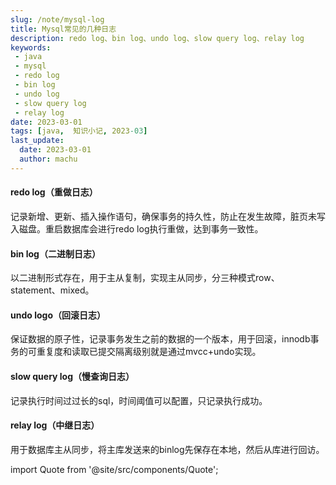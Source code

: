 ```yaml
---
slug: /note/mysql-log
title: Mysql常见的几种日志
description: redo log、bin log、undo log、slow query log、relay log
keywords:
 - java
 - mysql
 - redo log
 - bin log
 - undo log
 - slow query log
 - relay log
date: 2023-03-01
tags: [java,  知识小记, 2023-03]
last_update:
  date: 2023-03-01
  author: machu
---
```




#### redo log（重做日志）

记录新增、更新、插入操作语句，确保事务的持久性，防止在发生故障，脏页未写入磁盘。重启数据库会进行redo log执行重做，达到事务一致性。

#### bin log（二进制日志）

以二进制形式存在，用于主从复制，实现主从同步，分三种模式row、statement、mixed。

#### undo logo（回滚日志）

保证数据的原子性，记录事务发生之前的数据的一个版本，用于回滚，innodb事务的可重复度和读取已提交隔离级别就是通过mvcc+undo实现。

#### slow query log（慢查询日志）

记录执行时间过过长的sql，时间阈值可以配置，只记录执行成功。

#### relay log（中继日志）

用于数据库主从同步，将主库发送来的binlog先保存在本地，然后从库进行回访。



import Quote from '@site/src/components/Quote';

> <Quote></Quote>

